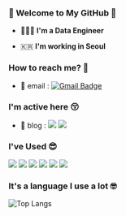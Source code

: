 ### 👋 Welcome to My GitHub 👋   

 - 🧑🏻‍💻  **I'm a Data Engineer**    

 - 🇰🇷  **I'm working in Seoul**

### How to reach me? 🤔

- 📮 email : [![Gmail Badge](https://img.shields.io/badge/Gmail-d14836?style=flat-square&logo=Gmail&logoColor=white&link=mailto:kuksungwoo99@gmail.com)](mailto:kuksungwoo99@gmail.com)<br>

### I'm active here 😚
- 🧤 blog : 
<a href="https://kuksungwoo99.tistory.com/"><img src="https://img.shields.io/badge/Tistory-000000?style=flat&logo=tistory&logoColor=white"/></a> 
<a href="https://blog.naver.com/kuksungwoo99"><img src="https://img.shields.io/badge/Naver-03C75A?style=flat&logo=naver&logoColor=white"/></a>

<!-- BLOG-POST-LIST:START -->
<!-- BLOG-POST-LIST:END -->
  
### I've Used 😎
<img src="https://img.shields.io/badge/python-%2314354C.svg?&style=for-the-badge&logo=python&logoColor=white"> <img src="https://img.shields.io/badge/postgreSQL-4169E1?style=for-the-badge&logo=postgreSQL&logoColor=white"> 
 <img src="https://img.shields.io/badge/MySQL-4479A1?style=for-the-badge&logo=MySQL&logoColor=white"> <img src="https://img.shields.io/badge/apacheairflow-017CEE?style=for-the-badge&logo=apacheairflow&logoColor=white"> <img src="https://img.shields.io/badge/amazonredshift-8C4FFF?style=for-the-badge&logo=amazonredshift&logoColor=white"> <img src="https://img.shields.io/badge/JAVA-007396?style=for-the-badge&logo=Java&logoColor=white"> 


### It's a language I use a lot 🤓
![Top Langs](https://github-readme-stats.vercel.app/api/top-langs/?username=kipple99&layout=compact&theme=tokyonight)
